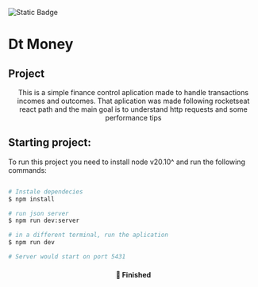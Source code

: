 ![Static Badge](https://img.shields.io/badge/badge-maker?style=flat&logo=react&logoColor=%232C92D2&label=React&color=%232C92D2)


# Dt Money

## Project

<p align="center">
  This is a simple finance control aplication made to handle transactions incomes and outcomes.
  That aplication was made following rocketseat react path and the main goal is to understand http requests and some
  performance tips
</p>

## Starting project:

To run this project you need to install node v20.10^ and run the following commands:

```bash

# Instale dependecies
$ npm install

# run json server
$ npm run dev:server

# in a different terminal, run the aplication
$ npm run dev

# Server would start on port 5431
```

<h4 align="center"> 
	🚀 Finished
</h4>

